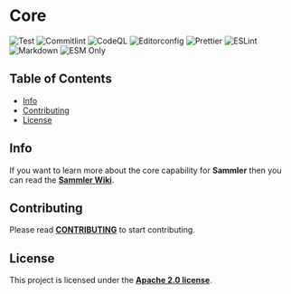 # Core

![Test](https://img.shields.io/github/actions/workflow/status/archoleat/core/mocha.yaml?label=Test)
![Commitlint](https://img.shields.io/github/actions/workflow/status/archoleat/core/commitlint.yaml?label=Commitlint)
![CodeQL](https://img.shields.io/github/actions/workflow/status/archoleat/core/codeql.yaml?label=CodeQL)
![Editorconfig](https://img.shields.io/github/actions/workflow/status/archoleat/core/editorconfig.yaml?label=Editorconfig)
![Prettier](https://img.shields.io/github/actions/workflow/status/archoleat/core/prettier.yaml?label=Prettier)
![ESLint](https://img.shields.io/github/actions/workflow/status/archoleat/core/eslint.yaml?label=ESLint)
![Markdown](https://img.shields.io/github/actions/workflow/status/archoleat/core/markdown.yaml?label=Markdown)
![ESM Only](https://img.shields.io/badge/ESM-only-gray?labelColor=fe0)

## Table of Contents

-   [Info](#info)
-   [Contributing](#contributing)
-   [License](#license)

## Info

If you want to learn more about the core capability for **Sammler**
then you can read the
[**Sammler Wiki**](https://github.com/archoleat/sammler/wiki).

## Contributing

Please read [**CONTRIBUTING**](https://github.com/archoleat/.github/blob/main/CONTRIBUTING.md)
to start contributing.

## License

This project is licensed under the [**Apache 2.0 license**](LICENSE).
